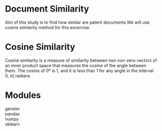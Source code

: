 # Document Similarity

Aim of this study is to find how similar are patent documents.We will use cosine similarity method for this excercise.

# Cosine Similarity

Cosine similarity is a measure of similarity between two non-zero vectors of an inner product space that measures the cosine of the angle between them. The cosine of 0° is 1, and it is less than 1 for any angle in the interval 0, π] radians<br>

# Modules<br>

gensim<br>
pandas<br>
numpy<br>
sklearn<br>
